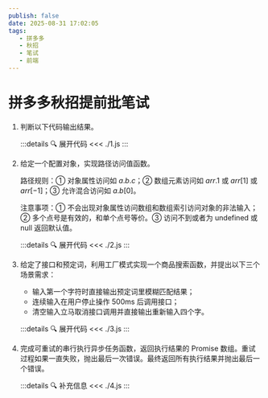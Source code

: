 ```yaml
---
publish: false
date: 2025-08-31 17:02:05
tags:
   - 拼多多
   - 秋招
   - 笔试
   - 前端
---
```


# 拼多多秋招提前批笔试

1. 判断以下代码输出结果。
   
    :::details 🔍 展开代码
    <<< ./1.js
    :::

2. 给定一个配置对象，实现路径访问值函数。
   
   路径规则：① 对象属性访问如 $a.b.c$；② 数组元素访问如 $arr.1$ 或 $arr[1]$ 或 $arr[-1]$；③ 允许混合访问如 $a.b[0]$。

   注意事项：① 不会出现对象属性访问数组和数组索引访问对象的非法输入；② 多个点号是有效的，和单个点号等价。③ 访问不到或者为 undefined 或 null 返回默认值。

   :::details 🔍 展开代码
   <<< ./2.js
   :::

3. 给定了接口和预定词，利用工厂模式实现一个商品搜索函数，并提出以下三个场景需求：

   - 输入第一个字符时直接输出预定词里模糊匹配结果；
   - 连续输入在用户停止操作 500ms 后调用接口；
   - 清空输入立马取消接口调用并直接输出重新输入四个字。
   
   :::details 🔍 展开代码
   <<< ./3.js
   :::

4. 完成可重试的串行执行异步任务函数，返回执行结果的 Promise 数组。重试过程如果一直失败，抛出最后一次错误。最终返回所有执行结果并抛出最后一个错误。
   
   :::details 🔍 补充信息
   <<< ./4.js
   :::